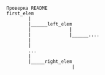     Проверка README
    first_elem
            |
            |______left_elem
            |              |
            |              |______....
            |
            |
            ...
            |
            |_____right_elem
                            |